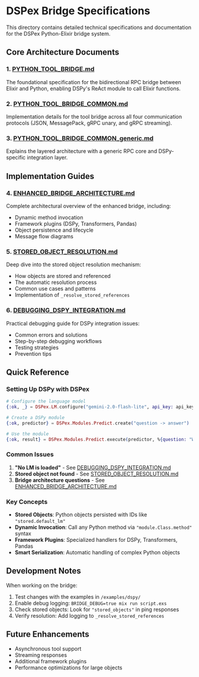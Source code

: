 # DSPex Bridge Specifications

This directory contains detailed technical specifications and documentation for the DSPex Python-Elixir bridge system.

## Core Architecture Documents

### 1. [PYTHON_TOOL_BRIDGE.md](./PYTHON_TOOL_BRIDGE.md)
The foundational specification for the bidirectional RPC bridge between Elixir and Python, enabling DSPy's ReAct module to call Elixir functions.

### 2. [PYTHON_TOOL_BRIDGE_COMMON.md](./PYTHON_TOOL_BRIDGE_COMMON.md)
Implementation details for the tool bridge across all four communication protocols (JSON, MessagePack, gRPC unary, and gRPC streaming).

### 3. [PYTHON_TOOL_BRIDGE_COMMON_generic.md](./PYTHON_TOOL_BRIDGE_COMMON_generic.md)
Explains the layered architecture with a generic RPC core and DSPy-specific integration layer.

## Implementation Guides

### 4. [ENHANCED_BRIDGE_ARCHITECTURE.md](./ENHANCED_BRIDGE_ARCHITECTURE.md)
Complete architectural overview of the enhanced bridge, including:
- Dynamic method invocation
- Framework plugins (DSPy, Transformers, Pandas)
- Object persistence and lifecycle
- Message flow diagrams

### 5. [STORED_OBJECT_RESOLUTION.md](./STORED_OBJECT_RESOLUTION.md)
Deep dive into the stored object resolution mechanism:
- How objects are stored and referenced
- The automatic resolution process
- Common use cases and patterns
- Implementation of `_resolve_stored_references`

### 6. [DEBUGGING_DSPY_INTEGRATION.md](./DEBUGGING_DSPY_INTEGRATION.md)
Practical debugging guide for DSPy integration issues:
- Common errors and solutions
- Step-by-step debugging workflows
- Testing strategies
- Prevention tips

## Quick Reference

### Setting Up DSPy with DSPex

```elixir
# Configure the language model
{:ok, _} = DSPex.LM.configure("gemini-2.0-flash-lite", api_key: api_key)

# Create a DSPy module
{:ok, predictor} = DSPex.Modules.Predict.create("question -> answer")

# Use the module
{:ok, result} = DSPex.Modules.Predict.execute(predictor, %{question: "What is DSPy?"})
```

### Common Issues

1. **"No LM is loaded"** - See [DEBUGGING_DSPY_INTEGRATION.md](./DEBUGGING_DSPY_INTEGRATION.md)
2. **Stored object not found** - See [STORED_OBJECT_RESOLUTION.md](./STORED_OBJECT_RESOLUTION.md)
3. **Bridge architecture questions** - See [ENHANCED_BRIDGE_ARCHITECTURE.md](./ENHANCED_BRIDGE_ARCHITECTURE.md)

### Key Concepts

- **Stored Objects**: Python objects persisted with IDs like `"stored.default_lm"`
- **Dynamic Invocation**: Call any Python method via `"module.Class.method"` syntax
- **Framework Plugins**: Specialized handlers for DSPy, Transformers, Pandas
- **Smart Serialization**: Automatic handling of complex Python objects

## Development Notes

When working on the bridge:

1. Test changes with the examples in `/examples/dspy/`
2. Enable debug logging: `BRIDGE_DEBUG=true mix run script.exs`
3. Check stored objects: Look for `"stored_objects"` in ping responses
4. Verify resolution: Add logging to `_resolve_stored_references`

## Future Enhancements

- Asynchronous tool support
- Streaming responses
- Additional framework plugins
- Performance optimizations for large objects